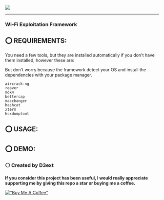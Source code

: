 <img src="https://raw.githubusercontent.com/D3Ext/WEF/main/images/banner.png" align="center"></img>

-------------------------------------------------

### Wi-Fi Exploitation Framework

## ⭕ REQUIREMENTS:
You need a few tools, but they are installed automatically if you don't have them installed, however these are:

But don't worry because the framework detect your OS and install the dependencies with your package manager.

    aircrack-ng
    reaver 
    mdk4
    bettercap
    macchanger
    hashcat
    xterm
    hcxdumptool

## ⭕ USAGE:

## ⭕ DEMO:


### ⚪ Created by D3ext

**If you consider this project has been useful, I would really appreciate supporting me by giving this repo a star or buying me a coffee.**

[!["Buy Me A Coffee"](https://www.buymeacoffee.com/assets/img/custom_images/orange_img.png)](https://www.buymeacoffee.com/d3ext)
